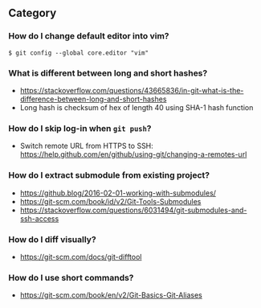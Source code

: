 ## Category

### How do I change default editor into vim?
`$ git config --global core.editor "vim"`

### What is different between long and short hashes?
- https://stackoverflow.com/questions/43665836/in-git-what-is-the-difference-between-long-and-short-hashes
- Long hash is checksum of hex of length 40 using SHA-1 hash function

### How do I skip log-in when `git push`?
- Switch remote URL from HTTPS to SSH: https://help.github.com/en/github/using-git/changing-a-remotes-url

### How do I extract submodule from existing project?
- https://github.blog/2016-02-01-working-with-submodules/
- https://git-scm.com/book/id/v2/Git-Tools-Submodules
- https://stackoverflow.com/questions/6031494/git-submodules-and-ssh-access

### How do I diff visually?
- https://git-scm.com/docs/git-difftool

### How do I use short commands?
- https://git-scm.com/book/en/v2/Git-Basics-Git-Aliases
